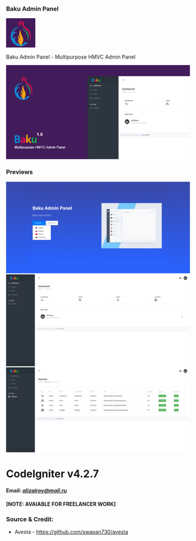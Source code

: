 ### Baku Admin Panel

<img src="https://raw.githubusercontent.com/azrov/BakuAdminPanel/main/previews/80.jpg">

Baku Admin Panel - Multipurpose HMVC Admin Panel

<img src="https://raw.githubusercontent.com/azrov/BakuAdminPanel/main/previews/poster.jpg">

### Previews

<img src="https://raw.githubusercontent.com/azrov/BakuAdminPanel/main/previews/HOME.png">

<img src="https://raw.githubusercontent.com/azrov/BakuAdminPanel/main/previews/DASHBOARD.png">

<img src="https://raw.githubusercontent.com/azrov/BakuAdminPanel/main/previews/MODULES.png">

# CodeIgniter v4.2.7

#### Email: *alizairov@mail.ru*

#### [NOTE: AVAIABLE FOR FREELANCER WORK]

### Source & Credit:
<ul>
<li>Avesta - <a href="https://github.com/swapan730/avesta" target="_blank">https://github.com/swapan730/avesta</a></li>
</ul>
